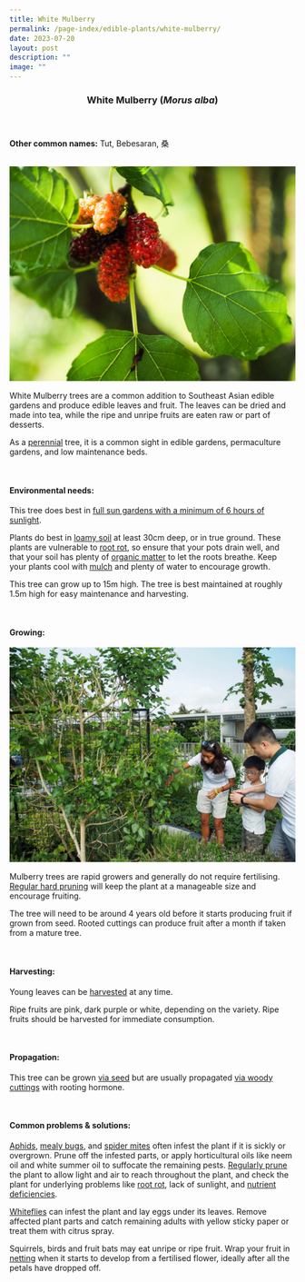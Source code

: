 ```yaml
---
title: White Mulberry
permalink: /page-index/edible-plants/white-mulberry/
date: 2023-07-20
layout: post
description: ""
image: ""
---
```

<header>
	<h3>White Mulberry (<em>Morus alba</em>)</h3>
</header>
	
<section>
	<p><strong>Other common names:</strong> Tut, Bebesaran, 桑</p>
	<br>
</section>

<section>
	<img title="Mulberry fruits in varying stages of ripeness. Photo by Jacqueline Chua" src="/images/Plants/Mulberry_JacChua.jpg">
	<p>White Mulberry trees are a common addition to Southeast Asian edible gardens and produce edible leaves and fruit. The leaves can be dried and made into tea, while the ripe and unripe fruits are eaten raw or part of desserts.</p>
	<p>As a <a href="/learn-more-about-gardening/glossary/#p">perennial</a> tree, it is a common sight in edible gardens, permaculture gardens, and low maintenance beds.</p>       
	<br>
</section>

<section>
	<h4>Environmental needs:</h4>
	<p>This tree does best in <a href="/page-index/horticulture-techniques/gauging-light/">full sun gardens with a minimum of 6 hours of sunlight</a>.</p>
	<p>Plants do best in <a href="/page-index/horticulture-techniques/soil/">loamy soil</a> at least 30cm deep, or in true ground. These plants are vulnerable to  <a href="/page-index/plant-problems/root-rot/">root rot</a>, so ensure that your pots drain well, and that your soil has plenty of  <a href="/page-index/horticulture-techniques/soil-amendments/">organic matter</a> to let the roots breathe. Keep your plants cool with  <a href="/page-index/horticulture-techniques/mulching/">mulch</a> and plenty of water to encourage growth.</p>
	<p>This tree can grow up to 15m high. The tree is best maintained at roughly 1.5m high for easy maintenance and harvesting.</p>
	<br>
</section>

<section>
  <h4>Growing:</h4>
	<img title="Gardeners purining a mulberry bush. Photo by Jacqueline Chua" src="/images/Gardeners/Oasis%20Terraces%20(20).jpg">
	<p>Mulberry trees are rapid growers and generally do not require fertilising.  <a href="/page-index/horticulture-techniques/pruning/">Regular hard pruning</a> will keep the plant at a manageable size and encourage fruiting.</p>
	<p>The tree will need to be around 4 years old before it starts producing fruit if grown from seed. Rooted cuttings can produce fruit after a month if taken from a mature tree.</p>
	<br>
</section>

<section>
	<h4>Harvesting:</h4>
	<p>Young leaves can be  <a href="/page-index/horticulture-techniques/harvesting-hygiene/">harvested</a> at any time.</p>
	<p>Ripe fruits are pink, dark purple or white, depending on the variety. Ripe fruits should be harvested for immediate consumption.</p>
	<br>
</section>

<section>
	<h4>Propagation:</h4>
	<p>This tree can be grown  <a href="/page-index/horticulture-techniques/propagating-by-seeds/">via seed</a> but are usually propagated  <a href="/page-index/horticulture-techniques/propagating-by-cuttings/">via woody cuttings</a> with rooting hormone.</p>
	<br>
</section>

<section>
	<h4>Common problems &amp; solutions:</h4>
	<p> <a href="/page-index/pests/aphids/">Aphids</a>, <a href="/page-index/pests/mealy-bugs/">mealy bugs</a>, and <a href="/page-index/pests/spider-mites/">spider mites</a> often infest the plant if it is sickly or overgrown. Prune off the infested parts, or apply horticultural oils like neem oil and white summer oil to suffocate the remaining pests. <a href="/page-index/horticulture-techniques/pruning/">Regularly prune</a> the plant to allow light and air to reach throughout the plant, and check the plant for underlying problems like <a href="/page-index/plant-problems/root-rot/">root rot</a>, lack of sunlight, and <a href="/page-index/plant-problems/nutrient-deficiencies/">nutrient deficiencies</a>.</p>
	<p><a href="/page-index/pests/whiteflies/">Whiteflies</a> can infest the plant and lay eggs under its leaves. Remove affected plant parts and catch remaining adults with yellow sticky paper or treat them with citrus spray.</p>
	<p>Squirrels, birds and fruit bats may eat unripe or ripe fruit. Wrap your fruit in <a href="/page-index/hardscapes/netting/">netting</a> when it starts to develop from a fertilised flower, ideally after all the petals have dropped off.</p>
	<br>
</section>